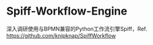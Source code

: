 # Spiff-Workflow-Engine
深入调研使用与BPMN兼容的Python工作流引擎Spiff，Ref. https://github.com/knipknap/SpiffWorkflow
